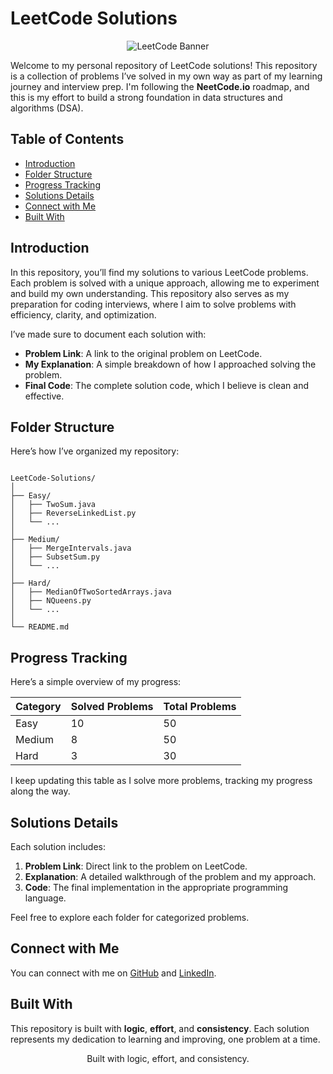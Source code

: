 # LeetCode Solutions

<p align="center">
  <img src="https://assets.leetcode.com/static_assets/public/images/LeetCode_logo_rvs.png" alt="LeetCode Banner" />
</p>

Welcome to my personal repository of LeetCode solutions! This repository is a collection of problems I’ve solved in my own way as part of my learning journey and interview prep. I'm following the **NeetCode.io** roadmap, and this is my effort to build a strong foundation in data structures and algorithms (DSA).

## Table of Contents

- [Introduction](#introduction)
- [Folder Structure](#folder-structure)
- [Progress Tracking](#progress-tracking)
- [Solutions Details](#solutions-details)
- [Connect with Me](#connect-with-me)
- [Built With](#built-with)

## Introduction

In this repository, you’ll find my solutions to various LeetCode problems. Each problem is solved with a unique approach, allowing me to experiment and build my own understanding. This repository also serves as my preparation for coding interviews, where I aim to solve problems with efficiency, clarity, and optimization.

I’ve made sure to document each solution with:

- **Problem Link**: A link to the original problem on LeetCode.
- **My Explanation**: A simple breakdown of how I approached solving the problem.
- **Final Code**: The complete solution code, which I believe is clean and effective.

## Folder Structure

Here’s how I’ve organized my repository:

```

LeetCode-Solutions/
│
├── Easy/
│   ├── TwoSum.java
│   ├── ReverseLinkedList.py
│   └── ...
│
├── Medium/
│   ├── MergeIntervals.java
│   ├── SubsetSum.py
│   └── ...
│
├── Hard/
│   ├── MedianOfTwoSortedArrays.java
│   ├── NQueens.py
│   └── ...
│
└── README.md

```

## Progress Tracking

Here’s a simple overview of my progress:

| Category | Solved Problems | Total Problems |
| -------- | --------------- | -------------- |
| Easy     | 10              | 50             |
| Medium   | 8               | 50             |
| Hard     | 3               | 30             |

I keep updating this table as I solve more problems, tracking my progress along the way.

## Solutions Details

Each solution includes:

1. **Problem Link**: Direct link to the problem on LeetCode.
2. **Explanation**: A detailed walkthrough of the problem and my approach.
3. **Code**: The final implementation in the appropriate programming language.

Feel free to explore each folder for categorized problems.

## Connect with Me

You can connect with me on [GitHub](https://github.com/thamidu-nadun) and [LinkedIn](https://lk.linkedin.com/in/thamidu).

## Built With

This repository is built with **logic**, **effort**, and **consistency**. Each solution represents my dedication to learning and improving, one problem at a time.

<center>Built with logic, effort, and consistency.</center>
